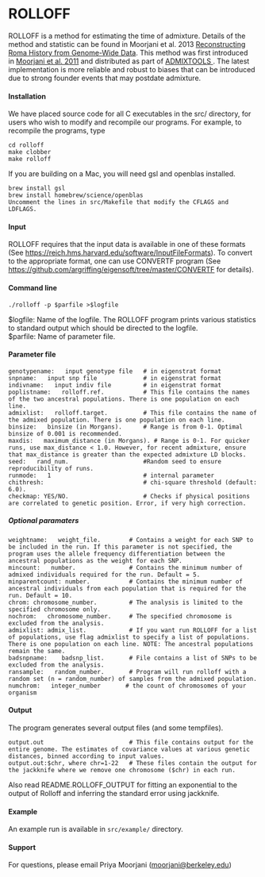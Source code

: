 # ROLLOFF

ROLLOFF is a method for estimating the time of admixture. Details of the method and statistic can be found in Moorjani et al. 2013 
<a href="https://journals.plos.org/plosgenetics/article?id=10.1371/journal.pgen.1001373">Reconstructing Roma History from Genome-Wide Data</a>. This method was first introduced in <a href="https://journals.plos.org/plosgenetics/article?id=10.1371/journal.pgen.1001373">Moorjani et al. 2011</a> and distributed as part of <a href="https://github.com/DReichLab/AdmixTools"> ADMIXTOOLS </a>. The latest implementation is more reliable and robust to biases that can be introduced due to strong founder events that may postdate admixture.

#### Installation
We have placed source code for all C executables in the src/ directory, 
for users who wish to modify and recompile our programs.  For example, to
recompile the programs, type

```
cd rolloff
make clobber
make rolloff      
```

If you are building on a Mac, you will need gsl and openblas installed. 
```
brew install gsl
brew install homebrew/science/openblas
Uncomment the lines in src/Makefile that modify the CFLAGS and LDFLAGS. 
```

#### Input
ROLLOFF requires that the input data is available in one of these formats (See https://reich.hms.harvard.edu/software/InputFileFormats). To convert to the appropriate format, one can use CONVERTF program (See https://github.com/argriffing/eigensoft/tree/master/CONVERTF for details). 

#### Command line 
```
./rolloff -p $parfile >$logfile
```
$logfile: Name of the logfile. The ROLLOFF program prints various statistics to standard output which should be directed to the logfile.  <br />
$parfile: Name of parameter file.  <br />

#### Parameter file
```
genotypename:   input genotype file   # in eigenstrat format
snpname:   input snp file             # in eigenstrat format
indivname:   input indiv file         # in eigenstrat format
poplistname:   rolloff.ref.           # This file contains the names of the two ancestral populations. There is one population on each line.
admixlist:   rolloff.target.          # This file contains the name of the admixed population. There is one population on each line.
binsize:   binsize (in Morgans).      # Range is from 0-1. Optimal binsize of 0.001 is recommended.
maxdis:   maximum_distance (in Morgans). # Range is 0-1. For quicker runs, use max_distance < 1.0. However, for recent admixture, ensure that max_distance is greater than the expected admixture LD blocks.
seed:   rand_num.                     #Random seed to ensure reproducibility of runs. 
runmode:   1                          # internal parameter
chithresh:                            # chi-square threshold (default: 6.0). 
checkmap: YES/NO.                     # Checks if physical positions are correlated to genetic position. Error, if very high correction. 
```

##### Optional paramaters
```
weightname:   weight_file.        # Contains a weight for each SNP to be included in the run. If this parameter is not specified, the program uses the allele frequency differentiation between the ancestral populations as the weight for each SNP. 
mincount:   number.               # Contains the minimum number of admixed individuals required for the run. Default = 5.
minparentcount: number.           # Contains the minimum number of ancestral individuals from each population that is required for the run. Default = 10.
chrom: chromosome_number.         # The analysis is limited to the specified chromosome only.
nochrom:   chromosome_number.     # The specified chromosome is excluded from the analysis.
admixlist: admix_list.            # If you want run ROLLOFF for a list of populations, use flag admixlist to specify a list of populations. There is one population on each line. NOTE: The ancestral populations remain the same.
badsnpname:    badsnp_list.       # File contains a list of SNPs to be excluded from the analysis. 
ransample:   random_number.       # Program will run rolloff with a random set (n = random_number) of samples from the admixed population.
numchrom:	integer_number       # the count of chromosomes of your organism
```

#### Output
The program generates several output files (and some tempfiles).
```
output.out                        # This file contains output for the entire genome. The estimates of covariance values at various genetic distances, binned according to input values.
output.out:$chr, where chr=1-22   # These files contain the output for the jackknife where we remove one chromosome ($chr) in each run. 
```

Also read README.ROLLOFF_OUTPUT for fitting an exponential to the output of Rolloff and inferring the standard error using jackknife.

#### Example 
An example run is available in ``src/example/`` directory. 

#### Support
For questions, please email Priya Moorjani (moorjani@berkeley.edu)

